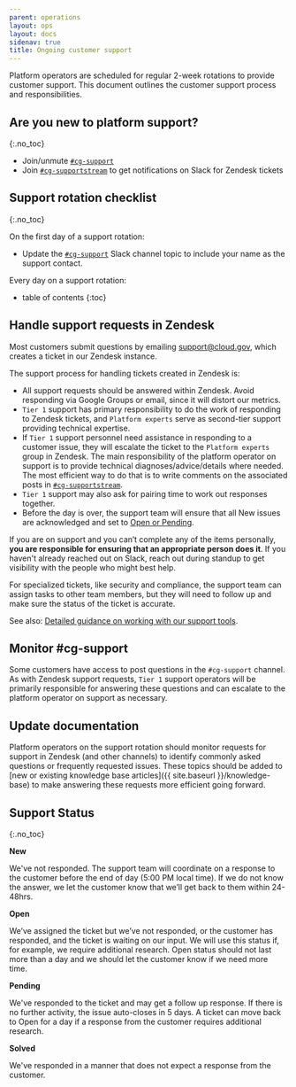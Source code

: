 ```yaml
---
parent: operations
layout: ops
layout: docs
sidenav: true
title: Ongoing customer support
---
```


Platform operators are scheduled for regular 2-week rotations to provide customer support. This document outlines the customer support process and responsibilities.

## Are you new to platform support?
{:.no_toc}

- Join/unmute [`#cg-support`](https://gsa-tts.slack.com/messages/cg-support/)
- Join [`#cg-supportstream`](https://gsa-tts.slack.com/messages/cg-supportstream/) to get notifications on Slack for Zendesk tickets

## Support rotation checklist
{:.no_toc}

On the first day of a support rotation:

- Update the [`#cg-support`](https://gsa-tts.slack.com/messages/cg-support/) Slack channel topic to include your name as the support contact.

Every day on a support rotation:

- table of contents
{:toc}

## Handle support requests in Zendesk

Most customers submit questions by emailing [support@cloud.gov](mailto:support@cloud.gov), which creates a ticket in our Zendesk instance.

The support process for handling tickets created in Zendesk is:

- All support requests should be answered within Zendesk. Avoid responding via Google Groups or email, since it will distort our metrics.
- `Tier 1` support has primary responsibility to do the work of responding to Zendesk tickets, and
`Platform experts` serve as second-tier support providing technical expertise.
- If `Tier 1` support personnel need assistance in responding to a customer issue, they will escalate the ticket to the `Platform experts` group in Zendesk. The main responsibility of the platform operator on support is to provide technical diagnoses/advice/details where needed. The most efficient way to do that is to write comments on the
associated posts in [`#cg-supportstream`](https://gsa-tts.slack.com/messages/cg-supportstream).
- `Tier 1` support may also ask for pairing time to work out responses
together.
- Before the day is over, the support team will ensure that all New issues are acknowledged and set to [Open or Pending](#support-status).

If you are on support and you can’t complete any of the items personally, **you are responsible for ensuring that an appropriate person does it**. If you haven't already reached out on Slack, reach out during standup to get visibility with the people who might best help.

For specialized tickets, like security and compliance, the support team can assign tasks to other team members, but they will need to follow up and make sure the status of the ticket is accurate.

See also: [Detailed guidance on working with our support tools](https://docs.google.com/document/d/1QXZvcUl-6gtI7jEQObXV9FyiIpJC-Fx1R7RzB0C6PHM/edit#heading=h.80zn694rriw3).

## Monitor \#cg-support

Some customers have access to post questions in the `#cg-support` channel. As with Zendesk support requests, `Tier 1` support operators will be primarily responsible for answering these questions and can escalate to the platform operator on support as necessary.

## Update documentation

Platform operators on the support rotation should monitor requests for support in Zendesk (and other channels) to identify commonly asked questions or frequently requested issues. These topics should be added to [new or existing knowledge base articles]({{ site.baseurl }}/knowledge-base) to make answering these requests more efficient going forward.

## Support Status
{:.no_toc}

**New**

We've not responded. The support team will coordinate on a response to the customer before the
end of day (5:00 PM local time). If we do not know the answer, we let the customer
know that we’ll get back to them within 24-48hrs.

**Open**

We’ve assigned the ticket but we’ve not responded, or the customer has
responded, and the ticket is waiting on our input. We will use this status if, for
example, we require additional research. Open status should not last more than a day
and we should let the customer know if we need more time.

**Pending**

We've responded to the ticket and may get a follow up response. If there is no further
activity, the issue auto-closes in 5 days. A ticket can move back to Open for a
day if a response from the customer requires additional research.

**Solved**

We've responded in a manner that does not expect a response from the customer.

